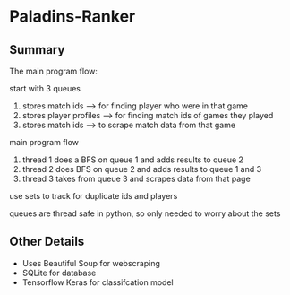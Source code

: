# Paladins-Ranker

## Summary 

The main program flow:

start with 3 queues
1. stores match ids --> for finding player who were in that game
2. stores player profiles --> for finding match ids of games they played
3. stores match ids --> to scrape match data from that game

main program flow
1. thread 1 does a BFS on queue 1 and adds results to queue 2
2. thread 2 does BFS on queue 2 and adds results to queue 1 and 3
3. thread 3 takes from queue 3 and scrapes data from that page


use sets to track for duplicate ids and players


queues are thread safe in python, so only needed to worry about the sets

## Other Details
- Uses Beautiful Soup for webscraping
- SQLite for database
- Tensorflow Keras for classifcation model
